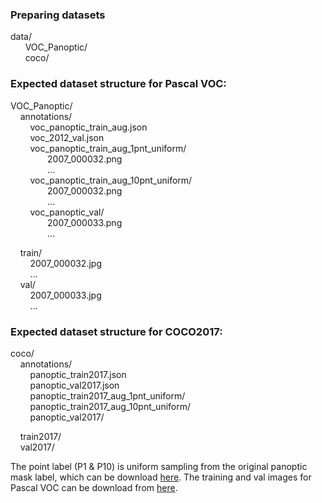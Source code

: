 ### Preparing datasets


data/  
&nbsp; &nbsp; &nbsp; VOC_Panoptic/  
&nbsp; &nbsp; &nbsp; coco/  



    
### Expected dataset structure for Pascal VOC:

VOC_Panoptic/  
&nbsp;&nbsp;&nbsp; annotations/  
&nbsp;&nbsp;&nbsp;&nbsp;&nbsp;&nbsp;&nbsp;&nbsp;voc_panoptic_train_aug.json    
&nbsp;&nbsp;&nbsp;&nbsp;&nbsp;&nbsp;&nbsp;&nbsp;voc_2012_val.json  
&nbsp;&nbsp;&nbsp;&nbsp;&nbsp;&nbsp;&nbsp;&nbsp;voc_panoptic_train_aug_1pnt_uniform/  
&nbsp;&nbsp;&nbsp;&nbsp;&nbsp;&nbsp;&nbsp;&nbsp;&nbsp;&nbsp;&nbsp;&nbsp;&nbsp;&nbsp;&nbsp;2007_000032.png  
&nbsp;&nbsp;&nbsp;&nbsp;&nbsp;&nbsp;&nbsp;&nbsp;&nbsp;&nbsp;&nbsp;&nbsp;&nbsp;&nbsp;&nbsp;...  
&nbsp;&nbsp;&nbsp;&nbsp;&nbsp;&nbsp;&nbsp;&nbsp;voc_panoptic_train_aug_10pnt_uniform/  
&nbsp;&nbsp;&nbsp;&nbsp;&nbsp;&nbsp;&nbsp;&nbsp;&nbsp;&nbsp;&nbsp;&nbsp;&nbsp;&nbsp;&nbsp;2007_000032.png  
&nbsp;&nbsp;&nbsp;&nbsp;&nbsp;&nbsp;&nbsp;&nbsp;&nbsp;&nbsp;&nbsp;&nbsp;&nbsp;&nbsp;&nbsp;...  
&nbsp;&nbsp;&nbsp;&nbsp;&nbsp;&nbsp;&nbsp;&nbsp;voc_panoptic_val/  
&nbsp;&nbsp;&nbsp;&nbsp;&nbsp;&nbsp;&nbsp;&nbsp;&nbsp;&nbsp;&nbsp;&nbsp;&nbsp;&nbsp;&nbsp;2007_000033.png  
&nbsp;&nbsp;&nbsp;&nbsp;&nbsp;&nbsp;&nbsp;&nbsp;&nbsp;&nbsp;&nbsp;&nbsp;&nbsp;&nbsp;&nbsp;...  


&nbsp;&nbsp;&nbsp; train/  
&nbsp;&nbsp;&nbsp;&nbsp;&nbsp;&nbsp;&nbsp;&nbsp;2007_000032.jpg  
&nbsp;&nbsp;&nbsp;&nbsp;&nbsp;&nbsp;&nbsp;&nbsp;...  
&nbsp;&nbsp;&nbsp; val/  
&nbsp;&nbsp;&nbsp;&nbsp;&nbsp;&nbsp;&nbsp;&nbsp;2007_000033.jpg   
&nbsp;&nbsp;&nbsp;&nbsp;&nbsp;&nbsp;&nbsp;&nbsp;...





### Expected dataset structure for COCO2017:

coco/  
&nbsp;&nbsp;&nbsp; annotations/   
&nbsp;&nbsp;&nbsp;&nbsp;&nbsp;&nbsp;&nbsp;&nbsp;panoptic_train2017.json  
&nbsp;&nbsp;&nbsp;&nbsp;&nbsp;&nbsp;&nbsp;&nbsp;panoptic_val2017.json  
&nbsp;&nbsp;&nbsp;&nbsp;&nbsp;&nbsp;&nbsp;&nbsp;panoptic_train2017_aug_1pnt_uniform/  
&nbsp;&nbsp;&nbsp;&nbsp;&nbsp;&nbsp;&nbsp;&nbsp;panoptic_train2017_aug_10pnt_uniform/  
&nbsp;&nbsp;&nbsp;&nbsp;&nbsp;&nbsp;&nbsp;&nbsp;panoptic_val2017/

&nbsp;&nbsp;&nbsp; train2017/  
&nbsp;&nbsp;&nbsp; val2017/


The point label (P1 & P10) is uniform sampling from the original panoptic mask label, 
which can be download [here](https://drive.google.com/drive/folders/1XNVctOBqwXrxUSyuwec5lRIlVz-pplLX?usp=sharing). 
The training and val images for Pascal VOC can be download from [here](https://drive.google.com/file/d/16Mz13NSZBbhwPuRxiwi7ZA2Qvt9DaKtN/view?usp=sharing).









    

    
    









